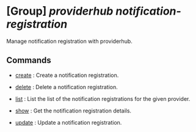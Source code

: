 # [Group] _providerhub notification-registration_

Manage notification registration with providerhub.

## Commands

- [create](/Commands/providerhub/notification-registration/_create.md)
: Create a notification registration.

- [delete](/Commands/providerhub/notification-registration/_delete.md)
: Delete a notification registration.

- [list](/Commands/providerhub/notification-registration/_list.md)
: List the list of the notification registrations for the given provider.

- [show](/Commands/providerhub/notification-registration/_show.md)
: Get the notification registration details.

- [update](/Commands/providerhub/notification-registration/_update.md)
: Update a notification registration.
